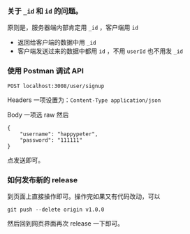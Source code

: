 ### 关于 `_id` 和 `id` 的问题。

原则是，服务器端内部肯定用 `_id` ，客户端用 `id`

- 返回给客户端的数据中用 `_id`
- 客户端发送过来的数据中都用 `id` ，不用 `userId` 也不用发 `_id`


### 使用 Postman 调试 API

```
POST localhost:3008/user/signup
```

Headers 一项设置为：`Content-Type application/json`

Body 一项选 raw 然后

```
{
    "username": "happypeter",
    "password": "111111"
}
```

点发送即可。

### 如何发布新的 release

到页面上直接操作即可。操作完如果又有代码改动，可以

```
git push --delete origin v1.0.0
```

然后回到网页界面再次 release 一下即可。

